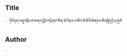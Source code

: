 ## Title
	- ཏིབེཏན་མནུསཅྲིཔཙ་ཨནད་བློཅཀཔྲིནཙ་ཨིན་ཐེ་ལིབྲརཡ་ཨོཕ༹་ཐེ་ཨོརིཨེནཏལ་ཨིནསྟིཏུཏེ་པྲགུཨེ

## Author
	- 

